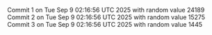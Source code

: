 Commit 1 on Tue Sep  9 02:16:56 UTC 2025 with random value 24189
Commit 2 on Tue Sep  9 02:16:56 UTC 2025 with random value 15275
Commit 3 on Tue Sep  9 02:16:56 UTC 2025 with random value 1445
